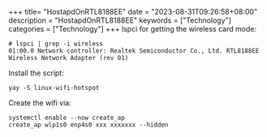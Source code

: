 +++
title= "HostapdOnRTL8188EE"
date = "2023-08-31T09:26:58+08:00"
description = "HostapdOnRTL8188EE"
keywords = ["Technology"]
categories = ["Technology"]
+++
lspci for getting the wireless card mode:    

```
# lspci | grep -i wireless
01:00.0 Network controller: Realtek Semiconductor Co., Ltd. RTL8188EE Wireless Network Adapter (rev 01)
```
Install the script:    

```
yay -S linux-wifi-hotspot
```
Create the wifi via:     

```
systemctl enable --now create_ap
create_ap wlp1s0 enp4s0 xxx xxxxxxx --hidden
```
